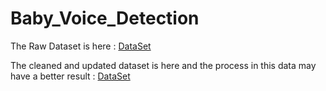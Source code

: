 # Baby_Voice_Detection
The Raw Dataset is here : [DataSet](https://github.com/gveres/donateacry-corpus/tree/master) 

The cleaned and updated dataset is here and the process in this data may have a better result : [DataSet](https://github.com/martha92/babycry)
